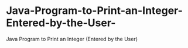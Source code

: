 # Java-Program-to-Print-an-Integer-Entered-by-the-User-
Java Program to Print an Integer (Entered by the User)
